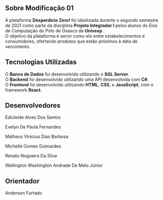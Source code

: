 ## Sobre Modificação 01

 A plataforma **Desperdício Zero!** foi idealizada durante o segundo semestre de 2021 como parte da disciplina **Projeto Integrador I** pelos alunos do Eixo de Computação do  Pólo de Osasco da **Univesp** .   
O objetivo da plataforma é servir como elo entre estabelecimentos e consumidores, ofertando produtos que estão próximos à data de vencimento.

## Tecnologias Utilizadas

O **Banco de Dados** foi desenvolvido utilizando o **SQL Server**.   
O **Backend** foi desenvolvido utilizando uma API desenvolvida com **C#**.  
O **Frontend** foi desenvolvido utilizando **HTML**, **CSS**, e **JavaScript**, com o framework **React**.  

## Desenvolvedores

<p>Edicleide Alves Dos Santos</p>
<p>Evelyn De Paula Fernandes</p>  				
<p>Matheus Vinicius Dias Barbosa</p>
<p>Michelle Gomes Guimarães</p>
<p>Renato Nogueira Da Silva</p>
<p>Wellington Washington Andrade De Melo Júnior</p>   

## Orientador

Anderson Furtado
